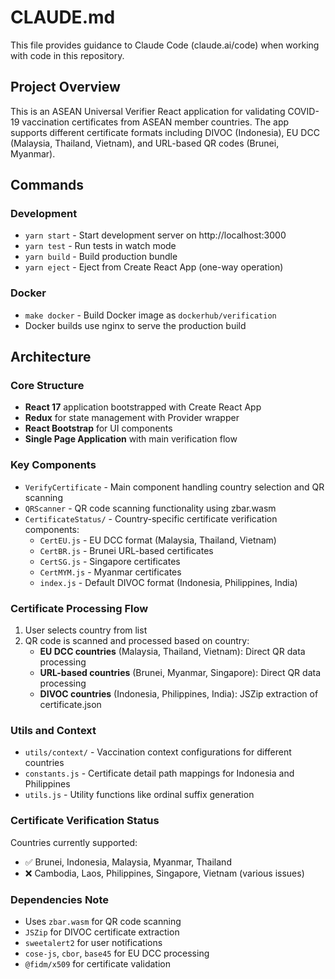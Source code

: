 # CLAUDE.md

This file provides guidance to Claude Code (claude.ai/code) when working with code in this repository.

## Project Overview

This is an ASEAN Universal Verifier React application for validating COVID-19 vaccination certificates from ASEAN member countries. The app supports different certificate formats including DIVOC (Indonesia), EU DCC (Malaysia, Thailand, Vietnam), and URL-based QR codes (Brunei, Myanmar).

## Commands

### Development
- `yarn start` - Start development server on http://localhost:3000
- `yarn test` - Run tests in watch mode
- `yarn build` - Build production bundle
- `yarn eject` - Eject from Create React App (one-way operation)

### Docker
- `make docker` - Build Docker image as `dockerhub/verification`
- Docker builds use nginx to serve the production build

## Architecture

### Core Structure
- **React 17** application bootstrapped with Create React App
- **Redux** for state management with Provider wrapper
- **React Bootstrap** for UI components
- **Single Page Application** with main verification flow

### Key Components
- `VerifyCertificate` - Main component handling country selection and QR scanning
- `QRScanner` - QR code scanning functionality using zbar.wasm
- `CertificateStatus/` - Country-specific certificate verification components:
  - `CertEU.js` - EU DCC format (Malaysia, Thailand, Vietnam)
  - `CertBR.js` - Brunei URL-based certificates
  - `CertSG.js` - Singapore certificates
  - `CertMYM.js` - Myanmar certificates
  - `index.js` - Default DIVOC format (Indonesia, Philippines, India)

### Certificate Processing Flow
1. User selects country from list
2. QR code is scanned and processed based on country:
   - **EU DCC countries** (Malaysia, Thailand, Vietnam): Direct QR data processing
   - **URL-based countries** (Brunei, Myanmar, Singapore): Direct QR data processing
   - **DIVOC countries** (Indonesia, Philippines, India): JSZip extraction of certificate.json

### Utils and Context
- `utils/context/` - Vaccination context configurations for different countries
- `constants.js` - Certificate detail path mappings for Indonesia and Philippines
- `utils.js` - Utility functions like ordinal suffix generation

### Certificate Verification Status
Countries currently supported:
- ✅ Brunei, Indonesia, Malaysia, Myanmar, Thailand
- ❌ Cambodia, Laos, Philippines, Singapore, Vietnam (various issues)

### Dependencies Note
- Uses `zbar.wasm` for QR code scanning
- `JSZip` for DIVOC certificate extraction
- `sweetalert2` for user notifications
- `cose-js`, `cbor`, `base45` for EU DCC processing
- `@fidm/x509` for certificate validation
